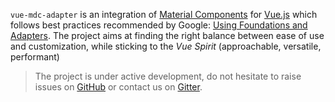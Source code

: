 `vue-mdc-adapter` is an integration of
[Material Components](https://material.io/components/web/)
for [Vue.js](https://vuejs.org) which follows best practices
recommended by Google:
[Using Foundations and Adapters](https://github.com/material-components/material-components-web/blob/master/docs/integrating-into-frameworks.md#the-advanced-approach-using-foundations-and-adapters).
The project aims at finding the right balance between ease of use and customization, while sticking to the _Vue Spirit_ (approachable, versatile, performant)

> The project is under active development, do not hesitate to raise issues on [GitHub](https://github.com/stasson/vue-mdc-adapter/issues)
or contact us on [Gitter](https://gitter.im/vue-mdc-adapter/Lobby?utm_source=badge&utm_medium=badge&utm_campaign=pr-badge&utm_content=badge).
